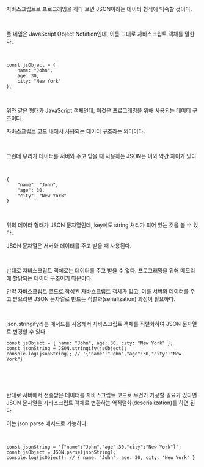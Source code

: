 <p data-ke-size="size16">자바스크립트로 프로그래밍을 하다 보면 JSON이라는 데이터 형식에 익숙할 것이다.</p>
<p data-ke-size="size16">&nbsp;</p>
<p data-ke-size="size16">풀 네임은 JavaScript Object Notation인데, 이름 그대로 자바스크립트 객체를 말한다.</p>
<p data-ke-size="size16">&nbsp;</p>
<pre id="code_1723144157858" class="typescript" data-ke-language="typescript" data-ke-type="codeblock"><code>const jsObject = {
    name: "John",
    age: 30,
    city: "New York"
};</code></pre>
<p data-ke-size="size16">&nbsp;</p>
<p data-ke-size="size16">위와 같은 형태가 JavaScript 객체인데, 이것은 프로그래밍을 위해 사용되는 데이터 구조이다.</p>
<p data-ke-size="size16">자바스크립트 코드 내에서 사용되는 데이터 구조라는 의미이다.</p>
<p data-ke-size="size16">&nbsp;</p>
<p data-ke-size="size16">그런데 우리가 데이터를 서버와 주고 받을 때 사용하는 JSON은 이와 약간 차이가 있다.</p>
<p data-ke-size="size16">&nbsp;</p>
<pre id="code_1723144223452" class="typescript" data-ke-language="typescript" data-ke-type="codeblock"><code>{
    "name": "John",
    "age": 30,
    "city": "New York"
}</code></pre>
<p data-ke-size="size16">&nbsp;</p>
<p data-ke-size="size16">위의 데이터 형태가 JSON 문자열인데, key에도 string 처리가 되어 있는 것을 볼 수 있다.</p>
<p data-ke-size="size16">JSON 문자열은 서버와 데이터를 주고 받을 때 사용된다.</p>
<p data-ke-size="size16">&nbsp;</p>
<p data-ke-size="size16">반대로 자바스크립트 객체로는 데이터를 주고 받을 수 없다. 프로그래밍을 위해 메모리에 할당되는 데이터 구조이기 때문이다.</p>
<p data-ke-size="size16">만약 자바스크립트 코드로 작성된 자바스크립트 객체가 있고, 이를 서버와 데이터를 주고 받으려면 JSON 문자열로 만드는 직렬화(serialization) 과정이 필요하다.</p>
<p data-ke-size="size16">&nbsp;</p>
<p data-ke-size="size16">json.stringify라는 메서드를 사용해서 자바스크립트 객체를 직렬화하여 JSON 문자열로 변경할 수 있다.</p>
<pre id="code_1723144459276" class="typescript" data-ke-language="typescript" data-ke-type="codeblock"><code>const jsObject = { name: "John", age: 30, city: "New York" };
const jsonString = JSON.stringify(jsObject);
console.log(jsonString); // '{"name":"John","age":30,"city":"New York"}'</code></pre>
<p data-ke-size="size16">&nbsp;</p>
<p data-ke-size="size16">&nbsp;</p>
<p data-ke-size="size16">반대로 서버에서 전송받은 데이터를 자바스크립트 코드로 무언가 가공할 필요가 있다면 JSON 문자열을 자바스크립트 객체로 변환하는 역직렬화(deserialization)를 하면 된다.</p>
<p data-ke-size="size16">이는 json.parse 메서드로 가능하다.</p>
<p data-ke-size="size16">&nbsp;</p>
<pre id="code_1723144541155" class="typescript" data-ke-language="typescript" data-ke-type="codeblock"><code>const jsonString = '{"name":"John","age":30,"city":"New York"}';
const jsObject = JSON.parse(jsonString);
console.log(jsObject); // { name: 'John', age: 30, city: 'New York' }</code></pre>
